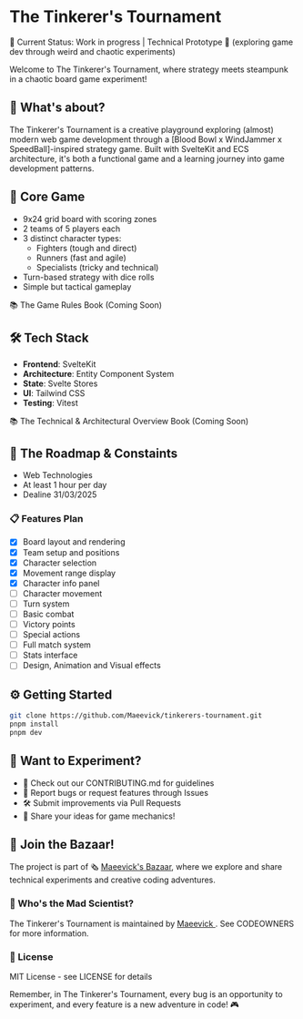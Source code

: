 # The Tinkerer's Tournament

🚧 Current Status: Work in progress | Technical Prototype 🚧 (exploring game dev through weird and chaotic experiments)

Welcome to The Tinkerer's Tournament, where strategy meets steampunk in a chaotic board game experiment!

## 🏈 What's about?

The Tinkerer's Tournament is a creative playground exploring (almost) modern web game development through a [Blood Bowl x WindJammer x SpeedBall]-inspired strategy game. Built with SvelteKit and ECS architecture, it's both a functional game and a learning journey into game development patterns.

## 🎲 Core Game

- 9x24 grid board with scoring zones
- 2 teams of 5 players each
- 3 distinct character types:
  - Fighters (tough and direct)
  - Runners (fast and agile)
  - Specialists (tricky and technical)
- Turn-based strategy with dice rolls
- Simple but tactical gameplay

📚 The Game Rules Book (Coming Soon)

## 🛠️ Tech Stack

- **Frontend**: SvelteKit
- **Architecture**: Entity Component System
- **State**: Svelte Stores
- **UI**: Tailwind CSS
- **Testing**: Vitest

📚 The Technical & Architectural Overview Book (Coming Soon)

## 🎯 The Roadmap & Constaints

- Web Technologies
- At least 1 hour per day
- Dealine 31/03/2025

### 📋 Features Plan

- [x] Board layout and rendering
- [x] Team setup and positions
- [x] Character selection
- [x] Movement range display
- [x] Character info panel
- [ ] Character movement
- [ ] Turn system
- [ ] Basic combat
- [ ] Victory points
- [ ] Special actions
- [ ] Full match system
- [ ] Stats interface
- [ ] Design, Animation and Visual effects

## ⚙️ Getting Started

```bash
git clone https://github.com/Maeevick/tinkerers-tournament.git
pnpm install
pnpm dev
```

## 🔬 Want to Experiment?

- 📖 Check out our CONTRIBUTING.md for guidelines
- 🐛 Report bugs or request features through Issues
- 🛠️ Submit improvements via Pull Requests
- 🎨 Share your ideas for game mechanics!

## 🎪 Join the Bazaar!

The project is part of 🗞️ [Maeevick's Bazaar](https://maeevick.substack.com), where we explore and share technical experiments and creative coding adventures.

### 👺 Who's the Mad Scientist?

The Tinkerer's Tournament is maintained by [Maeevick ](https://github.com/Maeevick). See CODEOWNERS for more information.

### 📜 License

MIT License - see LICENSE for details

Remember, in The Tinkerer's Tournament, every bug is an opportunity to experiment, and every feature is a new adventure in code! 🎮
